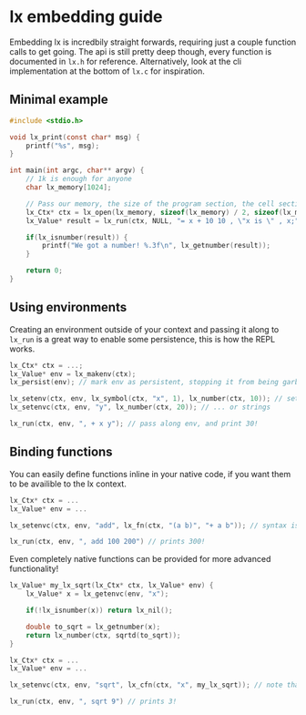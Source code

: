 # lx embedding guide

Embedding lx is incredbily straight forwards, requiring just a couple function calls to get going.
The api is still pretty deep though, every function is documented in `lx.h` for reference.
Alternatively, look at the cli implementation at the bottom of `lx.c` for inspiration.

## Minimal example
```c
#include <stdio.h>

void lx_print(const char* msg) {
    printf("%s", msg);
}

int main(int argc, char** argv) {
    // 1k is enough for anyone
    char lx_memory[1024];

    // Pass our memory, the size of the program section, the cell section, and then the print function
    lx_Ctx* ctx = lx_open(lx_memory, sizeof(lx_memory) / 2, sizeof(lx_memory) / 2, lx_print);
    lx_Value* result = lx_run(ctx, NULL, "= x + 10 10 , \"x is \" , x;" x); // prints "x is 20" to the console, and returns x

    if(lx_isnumber(result)) {
        printf("We got a number! %.3f\n", lx_getnumber(result));
    }

    return 0;
}
```

## Using environments
Creating an environment outside of your context and passing it along to `lx_run` is a great way to enable some persistence, this is how the REPL works.

```c
lx_Ctx* ctx = ...;
lx_Value* env = lx_makenv(ctx);
lx_persist(env); // mark env as persistent, stopping it from being garbage collected

lx_setenv(ctx, env, lx_symbol(ctx, "x", 1), lx_number(ctx, 10)); // set env through symbol references
lx_setenvc(ctx, env, "y", lx_number(ctx, 20)); // ... or strings

lx_run(ctx, env, ", + x y"); // pass along env, and print 30!
```

## Binding functions
You can easily define functions inline in your native code, if you want them to be availible to the lx context.

```c
lx_Ctx* ctx = ...
lx_Value* env = ...

lx_setenvc(ctx, env, "add", lx_fn(ctx, "(a b)", "+ a b")); // syntax is exactly the same as in lx

lx_run(ctx, env, ", add 100 200") // prints 300!
```

Even completely native functions can be provided for more advanced functionality!

```c
lx_Value* my_lx_sqrt(lx_Ctx* ctx, lx_Value* env) {
    lx_Value* x = lx_getenvc(env, "x");

    if(!lx_isnumber(x)) return lx_nil();

    double to_sqrt = lx_getnumber(x);
    return lx_number(ctx, sqrtd(to_sqrt));
}

lx_Ctx* ctx = ...
lx_Value* env = ...

lx_setenvc(ctx, env, "sqrt", lx_cfn(ctx, "x", my_lx_sqrt)); // note that you still pass an args string

lx_run(ctx, env, ", sqrt 9") // prints 3!
```